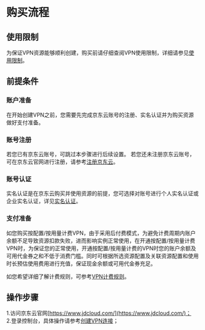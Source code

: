 # 购买流程
## 使用限制
为保证VPN资源能够顺利创建，购买前请仔细查阅VPN使用限制，详细请参见[使用限制](../Introduction/Restrictions.md)。

## 前提条件
### 账户准备

在开始创建VPN之前，您需要先完成京东云账号的注册、实名认证并为购买资源做好支付准备。

### 账号注册

若您已有京东云账号，可跳过本步骤进行后续设置。
若您还未注册京东云账号，可在京东云官网进行注册，请参考[注册京东云](https://user.jdcloud.com/register)。

### 账号认证

实名认证是在京东云购买并使用资源的前提，您可选择对账号进行个人实名认证或企业实名认证，详见[实名认证](https://docs.jdcloud.com/cn/real-name-verification/introduction)。

### 支付准备

如您购买按配置/按用量计费VPN，由于采用后付费模式，为避免计费周期内账户余额不足导致资源扣款失败，进而影响实例正常使用，在开通按配置/按用量计费VPN时，为保证您的正常使用，开通按配置/按用量计费的VPN时您的账户余额及可用代金券之和不低于消费门槛。同时可根据所选资源配置及关联资源配置和使用时长预估使用费用进行充值，保证现金余额或可用代金券充足。

如您希望详细了解计费规则，可参考[VPN计费规则](Billing-Overview.md)。

## 操作步骤
1.访问京东云官网[https://www.jdcloud.com/](https://www.jdcloud.com/)； </br>
2.登录控制台，具体操作请参考[创建VPN连接](../Operation-Guide/VPN-Connection-Management/VPN-Connection-Configuration.md)；

